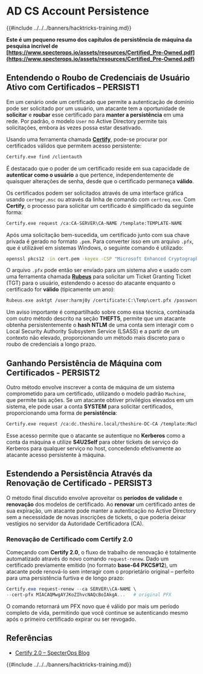 # AD CS Account Persistence

{{#include ../../../banners/hacktricks-training.md}}

**Este é um pequeno resumo dos capítulos de persistência de máquina da pesquisa incrível de [https://www.specterops.io/assets/resources/Certified_Pre-Owned.pdf](https://www.specterops.io/assets/resources/Certified_Pre-Owned.pdf)**

## **Entendendo o Roubo de Credenciais de Usuário Ativo com Certificados – PERSIST1**

Em um cenário onde um certificado que permite a autenticação de domínio pode ser solicitado por um usuário, um atacante tem a oportunidade de **solicitar** e **roubar** esse certificado para **manter a persistência** em uma rede. Por padrão, o modelo `User` no Active Directory permite tais solicitações, embora às vezes possa estar desativado.

Usando uma ferramenta chamada [**Certify**](https://github.com/GhostPack/Certify), pode-se procurar por certificados válidos que permitem acesso persistente:
```bash
Certify.exe find /clientauth
```
É destacado que o poder de um certificado reside em sua capacidade de **autenticar como o usuário** a que pertence, independentemente de quaisquer alterações de senha, desde que o certificado permaneça **válido**.

Os certificados podem ser solicitados através de uma interface gráfica usando `certmgr.msc` ou através da linha de comando com `certreq.exe`. Com **Certify**, o processo para solicitar um certificado é simplificado da seguinte forma:
```bash
Certify.exe request /ca:CA-SERVER\CA-NAME /template:TEMPLATE-NAME
```
Após uma solicitação bem-sucedida, um certificado junto com sua chave privada é gerado no formato `.pem`. Para converter isso em um arquivo `.pfx`, que é utilizável em sistemas Windows, o seguinte comando é utilizado:
```bash
openssl pkcs12 -in cert.pem -keyex -CSP "Microsoft Enhanced Cryptographic Provider v1.0" -export -out cert.pfx
```
O arquivo `.pfx` pode então ser enviado para um sistema alvo e usado com uma ferramenta chamada [**Rubeus**](https://github.com/GhostPack/Rubeus) para solicitar um Ticket Granting Ticket (TGT) para o usuário, estendendo o acesso do atacante enquanto o certificado for **válido** (tipicamente um ano):
```bash
Rubeus.exe asktgt /user:harmj0y /certificate:C:\Temp\cert.pfx /password:CertPass!
```
Um aviso importante é compartilhado sobre como essa técnica, combinada com outro método descrito na seção **THEFT5**, permite que um atacante obtenha persistentemente o **hash NTLM** de uma conta sem interagir com o Local Security Authority Subsystem Service (LSASS) e a partir de um contexto não elevado, proporcionando um método mais discreto para o roubo de credenciais a longo prazo.

## **Ganhando Persistência de Máquina com Certificados - PERSIST2**

Outro método envolve inscrever a conta de máquina de um sistema comprometido para um certificado, utilizando o modelo padrão `Machine`, que permite tais ações. Se um atacante obtiver privilégios elevados em um sistema, ele pode usar a conta **SYSTEM** para solicitar certificados, proporcionando uma forma de **persistência**:
```bash
Certify.exe request /ca:dc.theshire.local/theshire-DC-CA /template:Machine /machine
```
Esse acesso permite que o atacante se autentique no **Kerberos** como a conta da máquina e utilize **S4U2Self** para obter tickets de serviço do Kerberos para qualquer serviço no host, concedendo efetivamente ao atacante acesso persistente à máquina.

## **Estendendo a Persistência Através da Renovação de Certificado - PERSIST3**

O método final discutido envolve aproveitar os **períodos de validade** e **renovação** dos modelos de certificado. Ao **renovar** um certificado antes de sua expiração, um atacante pode manter a autenticação no Active Directory sem a necessidade de novas inscrições de tickets, o que poderia deixar vestígios no servidor da Autoridade Certificadora (CA).

### Renovação de Certificado com Certify 2.0

Começando com **Certify 2.0**, o fluxo de trabalho de renovação é totalmente automatizado através do novo comando `request-renew`. Dado um certificado previamente emitido (no formato **base-64 PKCS#12**), um atacante pode renová-lo sem interagir com o proprietário original – perfeito para uma persistência furtiva e de longo prazo:
```powershell
Certify.exe request-renew --ca SERVER\\CA-NAME \
--cert-pfx MIACAQMwgAYJKoZIhvcNAQcBoIAkgA...   # original PFX
```
O comando retornará um PFX novo que é válido por mais um período completo de vida, permitindo que você continue se autenticando mesmo após o primeiro certificado expirar ou ser revogado.

## Referências

- [Certify 2.0 – SpecterOps Blog](https://specterops.io/blog/2025/08/11/certify-2-0/)

{{#include ../../../banners/hacktricks-training.md}}
